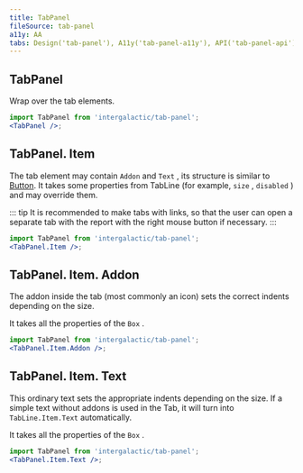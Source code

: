 ```yaml
---
title: TabPanel
fileSource: tab-panel
a11y: AA
tabs: Design('tab-panel'), A11y('tab-panel-a11y'), API('tab-panel-api'), Example('tab-panel-code'), Changelog('tab-panel-changelog')
---
```


## TabPanel

Wrap over the tab elements.

```jsx
import TabPanel from 'intergalactic/tab-panel';
<TabPanel />;
```

<TypesView type="TabPanelProps" :types={...types} />

## TabPanel. Item

The tab element may contain `Addon` and `Text` , its structure is similar to [Button](/components/button/button). It takes some properties from TabLine (for example, `size` , `disabled` ) and may override them.

::: tip
It is recommended to make tabs with links, so that the user can open a separate tab with the report with the right mouse button if necessary.
:::

```jsx
import TabPanel from 'intergalactic/tab-panel';
<TabPanel.Item />;
```

<TypesView type="TabPanelItemProps" :types={...types} />

## TabPanel. Item. Addon

The addon inside the tab (most commonly an icon) sets the correct indents depending on the size.

It takes all the properties of the `Box` .

```jsx
import TabPanel from 'intergalactic/tab-panel';
<TabPanel.Item.Addon />;
```

## TabPanel. Item. Text

This ordinary text sets the appropriate indents depending on the size. If a simple text without addons is used in the Tab, it will turn into `TabLine.Item.Text` automatically.

It takes all the properties of the `Box` .

```jsx
import TabPanel from 'intergalactic/tab-panel';
<TabPanel.Item.Text />;
```

<script setup>import { data as types } from '@types.data.ts'; </script>
